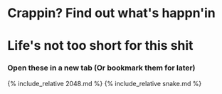 # Crappin? Find out what's happn'in
# Life's not too short for this shit

### Open these in a new tab (Or bookmark them for later)

{% include_relative 2048.md %}
{% include_relative snake.md %}
